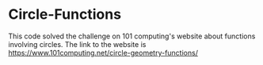 # Circle-Functions
This code solved the challenge on 101 computing's website about functions involving circles. The link to the website is https://www.101computing.net/circle-geometry-functions/

